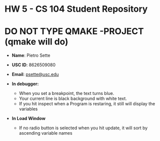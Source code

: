 # HW 5 - CS 104 Student Repository
# DO NOT TYPE QMAKE -PROJECT (qmake will do)

- **Name**: Pietro Sette
- **USC ID**: 8626509080
- **Email**: psette@usc.edu

- **In debugger:**
  - When you set a breakpoint, the text turns blue.
  - Your current line is black background with white text. 
  - If you hit inspect when a Program is restaring, it still will display the variables

- **In Load Window**
  - If no radio button is selected when you hit update, it will sort by ascending variable names
